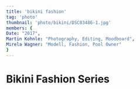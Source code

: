 ```yaml
---
title: 'bikini fashion'
tag: 'photo'
thumbnail: 'photo/bikini/DSC03486-1.jpg'
members: {
Date: "2017",        
Martin Kohnle: "Photography, Editing, Moodboard",
Mirela Wagner: "Modell, Fashion, Pool Owner"
}
---
```

# Bikini Fashion Series

<image-loader height="overview_image_460" image="photo/bikini"></image-loader>

